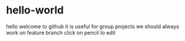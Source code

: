 # hello-world
hello welcome to github
it is useful for group projects
we should always work on feature branch
click on pencil to edit
